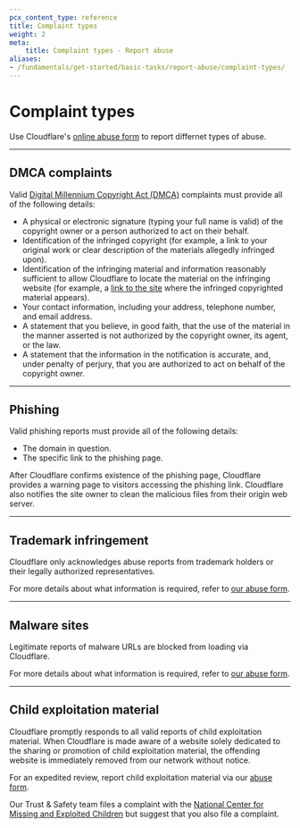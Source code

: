 ```yaml
---
pcx_content_type: reference
title: Complaint types
weight: 2
meta:
    title: Complaint types - Report abuse
aliases:
- /fundamentals/get-started/basic-tasks/report-abuse/complaint-types/    
---
```


# Complaint types

Use Cloudflare's [online abuse form](https://abuse.cloudflare.com/) to report differnet types of abuse.

---

## DMCA complaints

Valid [Digital Millennium Copyright Act (DMCA)](https://www.copyright.gov/dmca/) complaints must provide all of the following details:

- A physical or electronic signature (typing your full name is valid) of the copyright owner or a person authorized to act on their behalf.
- Identification of the infringed copyright (for example, a link to your original work or clear description of the materials allegedly infringed upon).
- Identification of the infringing material and information reasonably sufficient to allow Cloudflare to locate the material on the infringing website (for example, a [link to the site](/fundamentals/get-started/basic-tasks/report-abuse/provide-specific-urls/) where the infringed copyrighted material appears).
- Your contact information, including your address, telephone number, and email address.
- A statement that you believe, in good faith, that the use of the material in the manner asserted is not authorized by the copyright owner, its agent, or the law.
- A statement that the information in the notification is accurate, and, under penalty of perjury, that you are authorized to act on behalf of the copyright owner.

---

## Phishing

Valid phishing reports must provide all of the following details:

- The domain in question.
- The specific link to the phishing page.

After Cloudflare confirms existence of the phishing page, Cloudflare provides a warning page to visitors accessing the phishing link. Cloudflare also notifies the site owner to clean the malicious files from their origin web server.

---

## Trademark infringement

Cloudflare only acknowledges abuse reports from trademark holders or their legally authorized representatives.

For more details about what information is required, refer to [our abuse form](https://abuse.cloudflare.com/).

---

## Malware sites

Legitimate reports of malware URLs are blocked from loading via Cloudflare.

For more details about what information is required, refer to [our abuse form](https://abuse.cloudflare.com/).

---

## Child exploitation material

Cloudflare promptly responds to all valid reports of child exploitation material. When Cloudflare is made aware of a website solely dedicated to the sharing or promotion of child exploitation material, the offending website is immediately removed from our network without notice.

For an expedited review, report child exploitation material via our [abuse form](https://abuse.cloudflare.com/).

Our Trust & Safety team files a complaint with the [National Center for Missing and Exploited Children](http://www.missingkids.com/gethelpnow#onlinechildexploitation) but suggest that you also file a complaint.